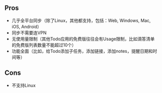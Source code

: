 
## Pros

- 几乎全平台同步（除了Linux，其他都支持，包括：Web, Windows, Mac, iOS, Android）
- 同步不需要连VPN
- 无使用量限制（其他Todo应用的免费版往往会有Usage限制，比如滴答清单的免费版列表数量不能超过10个）
- 功能全面（比如，给Todo添加子任务，添加链接，添加notes，提醒日期和时间等）

## Cons

- 不支持Linux